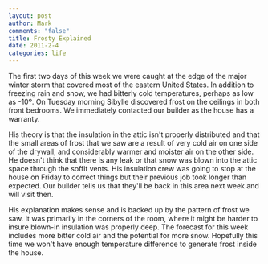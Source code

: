 ```yaml
--- 
layout: post
author: Mark
comments: "false"
title: Frosty Explained
date: 2011-2-4
categories: life
---
```

The first two days of this week we were caught at the edge of the major winter storm that covered most of the eastern United States. In addition to freezing rain and snow, we had bitterly cold temperatures, perhaps as low as -10º. On Tuesday morning Sibylle discovered frost on the ceilings in both front bedrooms. We immediately contacted our builder as the house has a warranty.

His theory is that the insulation in the attic isn't properly distributed and that the small areas of frost that we saw are a result of very cold air on one side of the drywall, and considerably warmer and moister air on the other side. He doesn't think that there is any leak or that snow was blown into the attic space through the soffit vents. His insulation crew was going to stop at the house on Friday to correct things but their previous job took longer than expected. Our builder tells us that they'll be back in this area next week and will visit then.

His explanation makes sense and is backed up by the pattern of frost we saw. It was primarily in the corners of the room, where it might be harder to insure blown-in insulation was properly deep. The forecast for this week includes more bitter cold air and the potential for more snow. Hopefully this time we won't have enough temperature difference to generate frost inside the house.
